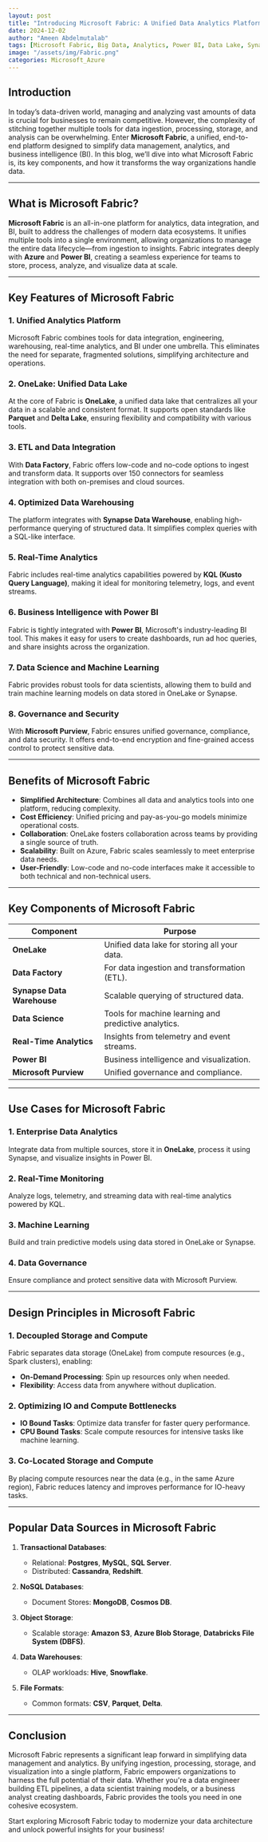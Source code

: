 ```yaml
---
layout: post
title: "Introducing Microsoft Fabric: A Unified Data Analytics Platform"
date: 2024-12-02
author: "Ameen Abdelmutalab"
tags: [Microsoft Fabric, Big Data, Analytics, Power BI, Data Lake, Synapse]
image: "/assets/img/Fabric.png"
categories: Microsoft_Azure
---
```


## Introduction

In today’s data-driven world, managing and analyzing vast amounts of data is crucial for businesses to remain competitive. However, the complexity of stitching together multiple tools for data ingestion, processing, storage, and analysis can be overwhelming. Enter **Microsoft Fabric**, a unified, end-to-end platform designed to simplify data management, analytics, and business intelligence (BI). In this blog, we’ll dive into what Microsoft Fabric is, its key components, and how it transforms the way organizations handle data.

---

## What is Microsoft Fabric?

**Microsoft Fabric** is an all-in-one platform for analytics, data integration, and BI, built to address the challenges of modern data ecosystems. It unifies multiple tools into a single environment, allowing organizations to manage the entire data lifecycle—from ingestion to insights. Fabric integrates deeply with **Azure** and **Power BI**, creating a seamless experience for teams to store, process, analyze, and visualize data at scale.

---

## Key Features of Microsoft Fabric

### 1. **Unified Analytics Platform**
Microsoft Fabric combines tools for data integration, engineering, warehousing, real-time analytics, and BI under one umbrella. This eliminates the need for separate, fragmented solutions, simplifying architecture and operations.

### 2. **OneLake: Unified Data Lake**
At the core of Fabric is **OneLake**, a unified data lake that centralizes all your data in a scalable and consistent format. It supports open standards like **Parquet** and **Delta Lake**, ensuring flexibility and compatibility with various tools.

### 3. **ETL and Data Integration**
With **Data Factory**, Fabric offers low-code and no-code options to ingest and transform data. It supports over 150 connectors for seamless integration with both on-premises and cloud sources.

### 4. **Optimized Data Warehousing**
The platform integrates with **Synapse Data Warehouse**, enabling high-performance querying of structured data. It simplifies complex queries with a SQL-like interface.

### 5. **Real-Time Analytics**
Fabric includes real-time analytics capabilities powered by **KQL (Kusto Query Language)**, making it ideal for monitoring telemetry, logs, and event streams.

### 6. **Business Intelligence with Power BI**
Fabric is tightly integrated with **Power BI**, Microsoft's industry-leading BI tool. This makes it easy for users to create dashboards, run ad hoc queries, and share insights across the organization.

### 7. **Data Science and Machine Learning**
Fabric provides robust tools for data scientists, allowing them to build and train machine learning models on data stored in OneLake or Synapse.

### 8. **Governance and Security**
With **Microsoft Purview**, Fabric ensures unified governance, compliance, and data security. It offers end-to-end encryption and fine-grained access control to protect sensitive data.

---

## Benefits of Microsoft Fabric

- **Simplified Architecture**: Combines all data and analytics tools into one platform, reducing complexity.
- **Cost Efficiency**: Unified pricing and pay-as-you-go models minimize operational costs.
- **Collaboration**: OneLake fosters collaboration across teams by providing a single source of truth.
- **Scalability**: Built on Azure, Fabric scales seamlessly to meet enterprise data needs.
- **User-Friendly**: Low-code and no-code interfaces make it accessible to both technical and non-technical users.

---

## Key Components of Microsoft Fabric

| Component              | Purpose                                                       |
|------------------------|---------------------------------------------------------------|
| **OneLake**            | Unified data lake for storing all your data.                  |
| **Data Factory**       | For data ingestion and transformation (ETL).                  |
| **Synapse Data Warehouse** | Scalable querying of structured data.                       |
| **Data Science**       | Tools for machine learning and predictive analytics.          |
| **Real-Time Analytics**| Insights from telemetry and event streams.                    |
| **Power BI**           | Business intelligence and visualization.                      |
| **Microsoft Purview**  | Unified governance and compliance.                            |

---

## Use Cases for Microsoft Fabric

### 1. **Enterprise Data Analytics**
Integrate data from multiple sources, store it in **OneLake**, process it using Synapse, and visualize insights in Power BI.

### 2. **Real-Time Monitoring**
Analyze logs, telemetry, and streaming data with real-time analytics powered by KQL.

### 3. **Machine Learning**
Build and train predictive models using data stored in OneLake or Synapse.

### 4. **Data Governance**
Ensure compliance and protect sensitive data with Microsoft Purview.

---

## Design Principles in Microsoft Fabric

### **1. Decoupled Storage and Compute**
Fabric separates data storage (OneLake) from compute resources (e.g., Spark clusters), enabling:
- **On-Demand Processing**: Spin up resources only when needed.
- **Flexibility**: Access data from anywhere without duplication.

### **2. Optimizing IO and Compute Bottlenecks**
- **IO Bound Tasks**: Optimize data transfer for faster query performance.
- **CPU Bound Tasks**: Scale compute resources for intensive tasks like machine learning.

### **3. Co-Located Storage and Compute**
By placing compute resources near the data (e.g., in the same Azure region), Fabric reduces latency and improves performance for IO-heavy tasks.

---

## Popular Data Sources in Microsoft Fabric

1. **Transactional Databases**:
   - Relational: **Postgres**, **MySQL**, **SQL Server**.
   - Distributed: **Cassandra**, **Redshift**.

2. **NoSQL Databases**:
   - Document Stores: **MongoDB**, **Cosmos DB**.

3. **Object Storage**:
   - Scalable storage: **Amazon S3**, **Azure Blob Storage**, **Databricks File System (DBFS)**.

4. **Data Warehouses**:
   - OLAP workloads: **Hive**, **Snowflake**.

5. **File Formats**:
   - Common formats: **CSV**, **Parquet**, **Delta**.

---

## Conclusion

Microsoft Fabric represents a significant leap forward in simplifying data management and analytics. By unifying ingestion, processing, storage, and visualization into a single platform, Fabric empowers organizations to harness the full potential of their data. Whether you're a data engineer building ETL pipelines, a data scientist training models, or a business analyst creating dashboards, Fabric provides the tools you need in one cohesive ecosystem.

Start exploring Microsoft Fabric today to modernize your data architecture and unlock powerful insights for your business!
